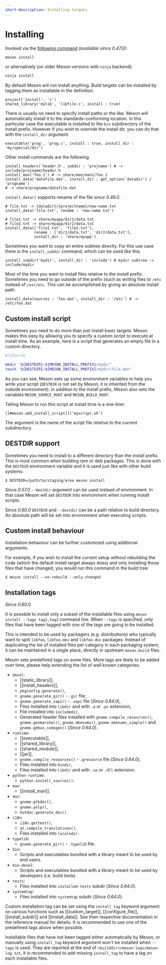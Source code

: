 ```yaml
---
short-description: Installing targets
...
```


# Installing

Invoked via the [following command](Commands.md#install) *(available
since 0.47.0)*:

```sh
meson install
```

or alternatively (on older Meson versions with `ninja` backend):

```sh
ninja install
```

By default Meson will not install anything. Build targets can be
installed by tagging them as installable in the definition.

```meson
project('install', 'c')
shared_library('mylib', 'libfile.c', install : true)
```

There is usually no need to specify install paths or the like. Meson
will automatically install it to the standards-conforming location. In
this particular case the executable is installed to the `bin`
subdirectory of the install prefix. However if you wish to override
the install dir, you can do that with the `install_dir` argument.

```meson
executable('prog', 'prog.c', install : true, install_dir : 'my/special/dir')
```

Other install commands are the following.

```meson
install_headers('header.h', subdir : 'projname') # -> include/projname/header.h
install_man('foo.1') # -> share/man/man1/foo.1
install_data('datafile.dat', install_dir : get_option('datadir') / 'progname')
# -> share/progname/datafile.dat
```

`install_data()` supports rename of the file *since 0.46.0*.

```meson
# file.txt -> {datadir}/{projectname}/new-name.txt
install_data('file.txt', rename : 'new-name.txt')

# file1.txt -> share/myapp/dir1/data.txt
# file2.txt -> share/myapp/dir2/data.txt
install_data(['file1.txt', 'file2.txt'],
             rename : ['dir1/data.txt', 'dir2/data.txt'],
             install_dir : 'share/myapp')
```

Sometimes you want to copy an entire subtree directly. For this use
case there is the `install_subdir` command, which can be used like
this.

```meson
install_subdir('mydir', install_dir : 'include') # mydir subtree -> include/mydir
```

Most of the time you want to install files relative to the install
prefix. Sometimes you need to go outside of the prefix (such as writing
files to `/etc` instead of `/usr/etc`. This can be accomplished by
giving an absolute install path.

```meson
install_data(sources : 'foo.dat', install_dir : '/etc') # -> /etc/foo.dat
```

## Custom install script

Sometimes you need to do more than just install basic targets. Meson
makes this easy by allowing you to specify a custom script to execute
at install time. As an example, here is a script that generates an
empty file in a custom directory.

```bash
#!/bin/sh

mkdir "${DESTDIR}/${MESON_INSTALL_PREFIX}/mydir"
touch "${DESTDIR}/${MESON_INSTALL_PREFIX}/mydir/file.dat"
```

As you can see, Meson sets up some environment variables to help you
write your script (`DESTDIR` is not set by Meson, it is inherited from
the outside environment). In addition to the install prefix, Meson
also sets the variables `MESON_SOURCE_ROOT` and `MESON_BUILD_ROOT`.

Telling Meson to run this script at install time is a one-liner.

```meson
[[#meson.add_install_script]]('myscript.sh')
```

The argument is the name of the script file relative to the current
subdirectory.

## DESTDIR support

Sometimes you need to install to a different directory than the
install prefix. This is most common when building rpm or deb
packages. This is done with the `DESTDIR` environment variable and it
is used just like with other build systems:

```console
$ DESTDIR=/path/to/staging/area meson install
```

Since *0.57.0* `--destdir` argument can be used instead of environment. In that
case Meson will set `DESTDIR` into environment when running install scripts.

Since *0.60.0* `DESTDIR` and `--destdir` can be a path relative to build
directory. An absolute path will be set into environment when executing scripts.

## Custom install behaviour

Installation behaviour can be further customized using additional
arguments.

For example, if you wish to install the current setup without
rebuilding the code (which the default install target always does) and
only installing those files that have changed, you would run this
command in the build tree:

```console
$ meson install --no-rebuild --only-changed
```

## Installation tags

*Since 0.60.0*

It is possible to install only a subset of the installable files using
`meson install --tags tag1,tag2` command line. When `--tags` is specified, only
files that have been tagged with one of the tags are going to be installed.

This is intended to be used by packagers (e.g. distributions) who typically
want to split `libfoo`, `libfoo-dev` and `libfoo-doc` packages. Instead of
duplicating the list of installed files per category in each packaging system,
it can be maintained in a single place, directly in upstream `meson.build` files.

Meson sets predefined tags on some files. More tags are likely to be added over
time, please help extending the list of well known categories.
- `devel`:
  * [[static_library]],
  * [[install_headers]],
  * `pkgconfig.generate()`,
  * `gnome.generate_gir()` - `.gir` file,
  * `gnome.generate_vapi()` - `.vapi` file (*Since 0.64.0*),
  * Files installed into `libdir` and with `.a` or `.pc` extension,
  * File installed into `includedir`,
  * Generated header files installed with `gnome.compile_resources()`,
    `gnome.genmarshal()`, `gnome.mkenums()`, `gnome.mkenums_simple()`
    and `gnome.gdbus_codegen()` (*Since 0.64.0*).
- `runtime`:
  * [[executable]],
  * [[shared_library]],
  * [[shared_module]],
  * [[jar]],
  * `gnome.compile_resources()` - `.gresource` file (*Since 0.64.0*),
  * Files installed into `bindir`,
  * Files installed into `libdir` and with `.so` or `.dll` extension.
- `python-runtime`:
  * `python.install_sources()`.
- `man`:
  * [[install_man]].
- `doc`:
  * `gnome.gtkdoc()`,
  * `gnome.yelp()`,
  * `hotdoc.generate_doc()`.
- `i18n`:
  * `i18n.gettext()`,
  * `qt.compile_translations()`,
  * Files installed into `localedir`.
- `typelib`:
  * `gnome.generate_gir()` - `.typelib` file.
- `bin`:
  * Scripts and executables bundled with a library meant to be used by end
    users.
- `bin-devel`:
  * Scripts and executables bundled with a library meant to be used by
    developers (i.e. build tools).
- `tests`:
  * Files installed into `installed-tests` subdir (*Since 0.64.0*).
- `systemtap`:
  * Files installed into `systemtap` subdir (*Since 0.64.0*).

Custom installation tag can be set using the `install_tag` keyword argument
on various functions such as [[custom_target]], [[configure_file]],
[[install_subdir]] and [[install_data]]. See their respective documentation
in the reference manual for details. It is recommended to use one of the
predefined tags above when possible.

Installable files that have not been tagged either automatically by Meson, or
manually using `install_tag` keyword argument won't be installed when `--tags`
is used. They are reported at the end of `<builddir>/meson-logs/meson-log.txt`,
it is recommended to add missing `install_tag` to have a tag on each installable
files.
